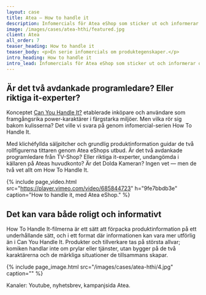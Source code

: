 ```yaml
---
layout: case
title: Atea – How to handle it
description: Infomercials för Atea eShop som sticker ut och informerar om produkter, produktegenskaper och USP:ar.
image: /images/cases/atea-hthi/featured.jpg
client: Atea
all_order: 7
teaser_heading: How to handle it
teaser_body: <p>En serie infomercials om produktegenskaper.</p>
intro_heading: How to handle it
intro_lead: Infomercials för Atea eShop som sticker ut och informerar om produkter, produktegenskaper och USP:ar.
---
```


## Är det två avdankade programledare? Eller riktiga it-experter?

Konceptet [Can You Handle It?](/case/atea) etablerade inköpare och användare som framgångsrika power-karaktärer i färgstarka miljöer. 
Men vilka rör sig bakom kulisserna? Det ville vi svara på genom infomercial-serien How To Handle It. 

Med klichéfyllda säljpitcher och grundlig produktinformation guidar de två rollfigurerna tittaren genom Atea eShops utbud. Är det två avdankade programledare från TV-Shop? Eller riktiga it-experter, undangömda i källaren på Ateas huvudkonto? Är det Dolda Kameran?
Ingen vet — men de två vet allt om How To Handle It.

{%
  include page_video.html
  src="https://player.vimeo.com/video/685844723"
  h="9fe7bbdb3e"
  caption="How to handle it, med Atea eShop."
%}

## Det kan vara både roligt och informativt

How To Handle It-filmerna är ett sätt att förpacka produktinformation på ett underhållande sätt, och i ett format där informationen kan vara mer utförlig än i Can You Handle It. Produkter och tillverkare tas på största allvar; komiken handlar inte om prylar eller tjänster, utan bygger på de två karaktärerna och de märkliga situationer de tillsammans skapar.

{%
  include page_image.html
  src="/images/cases/atea-hthi/4.jpg"
  caption=""
%}

Kanaler: Youtube, nyhetsbrev, kampanjsida Atea.